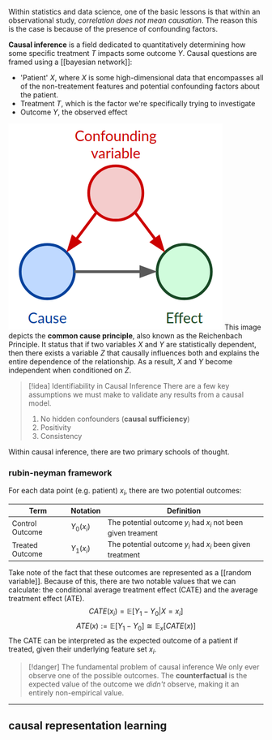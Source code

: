 Within statistics and data science, one of the basic lessons is that within an observational study, *correlation does not mean causation*. The reason this is the case is because of the presence of confounding factors. 

**Causal inference** is a field dedicated to quantitatively determining how some specific treatment $T$ impacts some outcome $Y$. Causal questions are framed using a [[bayesian network]]: 
- 'Patient' $X$, where $X$ is some high-dimensional data that encompasses all of the non-treatement features and potential confounding factors about the patient.
- Treatment $T$, which is the factor we're specifically trying to investigate
- Outcome $Y$, the observed effect

![causal inference](img/causal.png)
This image depicts the **common cause principle**, also known as the Reichenbach Principle. It status that if two variables $X$ and $Y$ are statistically dependent, then there exists a variable $Z$ that causally influences both and explains the entire dependence of the relationship. As a result, $X$ and $Y$ become independent when conditioned on $Z$.

>[!idea] Identifiability in Causal Inference
>There are a few key assumptions we must make to validate any results from a causal model. 
>1. No hidden confounders (**causal sufficiency**)
>2. Positivity
>3. Consistency


Within causal inference, there are two primary schools of thought.
### rubin-neyman framework
For each data point (e.g. patient) $x_i$, there are two potential outcomes:

| Term            | Notation   | Definition                                                    |
| --------------- | ---------- | ------------------------------------------------------------- |
| Control Outcome | $Y_0(x_i)$ | The potential outcome $y_i$ had $x_i$ not been given treament |
| Treated Outcome | $Y_1(x_i)$ | The potential outcome $y_i$ had $x_i$ been given treatment    |
Take note of the fact that these outcomes are represented as a [[random variable]]. Because of this, there are two notable values that we can calculate: the conditional average treatment effect (CATE) and the average treatment effect (ATE).
$$CATE(x_i) = \mathbb{E}[Y_1 - Y_0|X =x_i]$$
$$ATE(x) := \mathbb{E}[Y_1 - Y_0] \cong \mathbb{E}_x[CATE(x)]$$
The CATE can be interpreted as the expected outcome of a patient if treated, given their underlying feature set $x_i$.

>[!danger] The fundamental problem of causal inference
>We only ever observe one of the possible outcomes. The **counterfactual** is the expected value of the outcome we *didn't* observe, making it an entirely non-empirical value.


---
## causal representation learning

